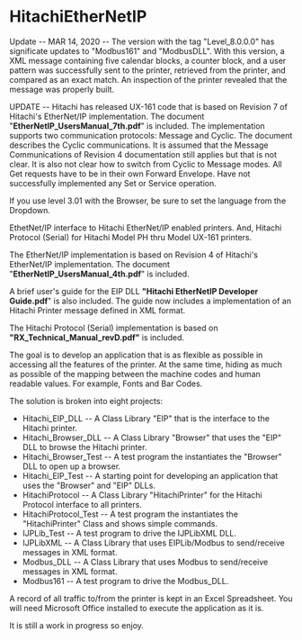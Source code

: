 # HitachiEtherNetIP

Update -- MAR 14, 2020 -- The version with the tag "Level_8.0.0.0" has significate updates to "Modbus161" and "ModbusDLL".  With this version, a XML message containing five calendar blocks, a counter block, and a user pattern was successfully sent to the printer, retrieved from the printer, and compared as an exact match.  An inspection of the printer revealed that the message was properly built.

UPDATE -- Hitachi has released UX-161 code that is based on Revision 7 of Hitachi's EtherNet/IP implementation.  The document "<b>EtherNetIP_UsersManual_7th.pdf</b>" is included.  The implementation supports two communication protocols: Message and Cyclic. The document describes the Cyclic communications.  It is assumed that the Message Communications of Revision 4 documentation still applies but that is not clear.  It is also not clear how to switch from Cyclic to Message modes.   All Get requests have to be in their own Forward Envelope.  Have not successfully implemented any Set or Service operation.

If you use level 3.01 with the Browser, be sure to set the language from the Dropdown.

EthetNet/IP interface to Hitachi EtherNet/IP enabled printers. And, Hitachi Protocol (Serial) for Hitachi Model PH thru Model UX-161 printers.

The EtherNet/IP implementation is based on Revision 4 of Hitachi's EtherNet/IP implementation.  The document "<b>EtherNetIP_UsersManual_4th.pdf</b>" is included.

A brief user's guide for the EIP DLL <b>"Hitachi EtherNetIP Developer Guide.pdf</b>" is also included.  The guide now includes a implementation of an Hitachi Printer message defined in XML format.

The Hitachi Protocol (Serial) implementation is based on <b>"RX_Technical_Manual_revD.pdf"</b> is included.

The goal is to develop an application that is as flexible as possible in accessing all the features of the printer.  At the same time,  hiding as much as possible of the mapping between the machine codes and human readable values.  For example, Fonts and Bar Codes.

The solution is broken into eight projects:
<ul>
  <li>Hitachi_EIP_DLL -- A Class Library "EIP" that is the interface to the Hitachi printer.</li>
  <li>Hitachi_Browser_DLL -- A Class Library "Browser" that uses the "EIP" DLL to browse the Hitachi printer.</li>
  <li>Hitachi_Browser_Test -- A test program the instantiates the "Browser" DLL to open up a browser.</li>
  <li>Hitachi_EIP_Test -- A starting point for developing an application that uses the "Browser" and "EIP" DLLs.</li>
  <li>HitachiProtocol -- A Class Library "HitachiPrinter" for the Hitachi Protocol interface to all printers.</li>
  <li>HitachiProtocol_Test -- A test program the instantiates the "HitachiPrinter" Class and shows simple commands.</li>
  <li>IJPLib_Test -- A test program to drive the IJPLibXML DLL.</li>
  <li>IJPLibXML -- A Class Library that uses EIPLib/Modbus to send/receive messages in XML format.</li>
  <li>Modbus_DLL -- A Class Library that uses Modbus to send/receive messages in XML format.</li>
  <li>Modbus161 -- A test program to drive the Modbus_DLL.</li>
</ul>

A record of all traffic to/from the printer is kept in an Excel Spreadsheet.  You will need Microsoft Office installed to execute the application as it is.

It is still a work in progress so enjoy.
